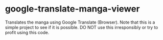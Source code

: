 # google-translate-manga-viewer
Translates the manga using Google Translate (Browser). Note that this is a simple project to see if it is possible. DO NOT use this irresponsibly or try to profit using this code.
